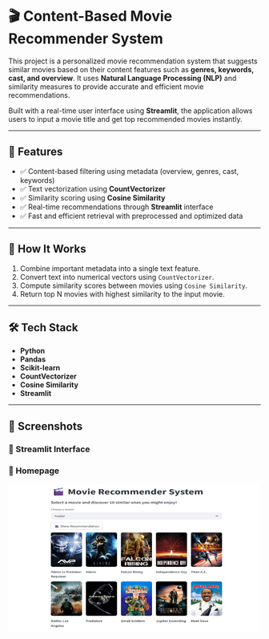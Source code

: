 # 🎬 Content-Based Movie Recommender System

This project is a personalized movie recommendation system that suggests similar movies based on their content features such as **genres, keywords, cast, and overview**. It uses **Natural Language Processing (NLP)** and similarity measures to provide accurate and efficient movie recommendations.

Built with a real-time user interface using **Streamlit**, the application allows users to input a movie title and get top recommended movies instantly.

---

## 📌 Features

- ✅ Content-based filtering using metadata (overview, genres, cast, keywords)
- ✅ Text vectorization using **CountVectorizer**
- ✅ Similarity scoring using **Cosine Similarity**
- ✅ Real-time recommendations through **Streamlit** interface
- ✅ Fast and efficient retrieval with preprocessed and optimized data

---

## 🧠 How It Works

1. Combine important metadata into a single text feature.
2. Convert text into numerical vectors using `CountVectorizer`.
3. Compute similarity scores between movies using `Cosine Similarity`.
4. Return top N movies with highest similarity to the input movie.

---

## 🛠️ Tech Stack

- **Python**
- **Pandas**
- **Scikit-learn**
- **CountVectorizer**
- **Cosine Similarity**
- **Streamlit**

---
## 📸 Screenshots

### 🔹 Streamlit Interface
### 🔹 Homepage
![Homepage](Homepage.jpg)
